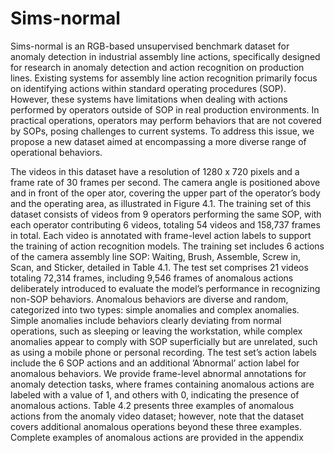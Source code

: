 # Sims-normal
Sims-normal is an RGB-based unsupervised benchmark dataset for anomaly detection in industrial assembly line actions, specifically designed for research in anomaly detection and action recognition on production lines.
Existing systems for assembly line action recognition primarily focus on identifying actions within standard operating procedures (SOP). However, these systems have limitations when dealing with actions performed by operators outside of SOP in real production environments. In practical operations, operators may perform behaviors that are not covered by SOPs, posing challenges to current systems. To address this issue, we propose a new dataset aimed at encompassing a more diverse range of operational behaviors.

 The videos in this dataset have a resolution of 1280 x 720 pixels and a frame rate of 30 frames per second. The camera angle is positioned above and in front of the oper
ator, covering the upper part of the operator’s body and the operating area, as illustrated in Figure 4.1. The training set of this dataset consists of videos from 9 operators performing the same SOP, with each operator contributing 6 videos, totaling 54 videos and 158,737 frames in total. Each video is annotated with frame-level action labels to support the training of action recognition models. The training set includes 6 actions of the camera assembly line SOP: Waiting, Brush, Assemble, Screw in, Scan, and Sticker, detailed in Table 4.1. The test set comprises 21 videos totaling 72,314 frames, including 9,546 frames of anomalous actions deliberately introduced to evaluate the model’s performance in recognizing non-SOP behaviors. Anomalous behaviors are diverse and random, categorized into two types: simple anomalies and complex anomalies. Simple anomalies include behaviors clearly deviating from normal operations, such as sleeping or leaving the workstation, while complex anomalies appear to comply with SOP superficially but are unrelated, such as using a mobile phone or personal recording. The test set’s action labels include the 6 SOP actions and an additional ’Abnormal’ action label for anomalous behaviors. We provide frame-level abnormal annotations for anomaly detection tasks, where frames containing anomalous actions are labeled with a value of 1, and others with 0, indicating the presence of anomalous actions. Table 4.2 presents three examples of anomalous actions from the anomaly video dataset; however, note that the dataset covers additional anomalous operations beyond these three examples. Complete examples of anomalous actions are provided in the appendix
